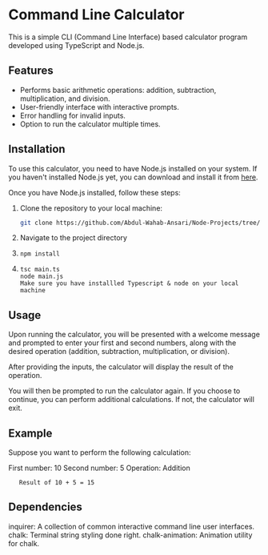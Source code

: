 # Command Line Calculator

This is a simple CLI (Command Line Interface) based calculator program developed using TypeScript and Node.js.

## Features

- Performs basic arithmetic operations: addition, subtraction, multiplication, and division.
- User-friendly interface with interactive prompts.
- Error handling for invalid inputs.
- Option to run the calculator multiple times.

## Installation

To use this calculator, you need to have Node.js installed on your system. If you haven't installed Node.js yet, you can download and install it from [here](https://nodejs.org/).

Once you have Node.js installed, follow these steps:

1. Clone the repository to your local machine:

   ```bash
   git clone https://github.com/Abdul-Wahab-Ansari/Node-Projects/tree/master/project_00_calculator
   
2. Navigate to the project directory

3. ```Install the dependencies:
   npm install

4. ```Run the calculator:
   tsc main.ts
   node main.js
   Make sure you have installled Typescript & node on your local machine

## Usage
Upon running the calculator, you will be presented with a welcome message and prompted to enter your first and second numbers, along with the desired operation (addition, subtraction, multiplication, or division).

After providing the inputs, the calculator will display the result of the operation.

You will then be prompted to run the calculator again. If you choose to continue, you can perform additional calculations. If not, the calculator will exit.

## Example
Suppose you want to perform the following calculation:

First number: 10
Second number: 5
Operation: Addition
```After running the calculator and providing the inputs, the output will be:
   Result of 10 + 5 = 15
```
## Dependencies
inquirer: A collection of common interactive command line user interfaces.
chalk: Terminal string styling done right.
chalk-animation: Animation utility for chalk.
   
